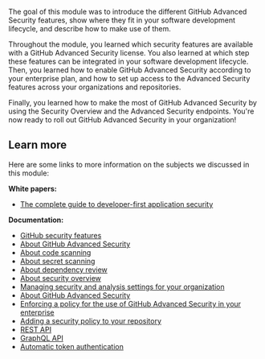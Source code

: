 The goal of this module was to introduce the different GitHub Advanced Security features, show where they fit in your software development lifecycle, and describe how to make use of them.

Throughout the module, you learned which security features are available with a GitHub Advanced Security license. You also learned at which step these features can be integrated in your software development lifecycle. Then, you learned how to enable GitHub Advanced Security according to your enterprise plan, and how to set up access to the Advanced Security features across your organizations and repositories.

Finally, you learned how to make the most of GitHub Advanced Security by using the Security Overview and the Advanced Security endpoints. You're now ready to roll out GitHub Advanced Security in your organization!

## Learn more

Here are some links to more information on the subjects we discussed in this module:

**White papers:**

- [The complete guide to developer-first application security](https://assets.ctfassets.net/wfutmusr1t3h/397ElOPOMY8H6wSwfFvf4z/06ed44457b6fb3a9bd77134c098749ea/GitHubAdvanced_SecurityEbook.pdf)

**Documentation:**

- [GitHub security features](https://docs.github.com/code-security/getting-started/github-security-features)
- [About GitHub Advanced Security](https://docs.github.com/get-started/learning-about-github/about-github-advanced-security)
- [About code scanning](https://docs.github.com/code-security/code-scanning/introduction-to-code-scanning/about-code-scanning)
- [About secret scanning](https://docs.github.com/code-security/secret-scanning/introduction/about-secret-scanning)
- [About dependency review](https://docs.github.com/code-security/supply-chain-security/understanding-your-software-supply-chain/about-dependency-review)
- [About security overview](https://docs.github.com/code-security/security-overview/about-security-overview)
- [Managing security and analysis settings for your organization](https://docs.github.com/organizations/keeping-your-organization-secure/managing-security-settings-for-your-organization/managing-security-and-analysis-settings-for-your-organization)
- [About GitHub Advanced Security](https://docs.github.com/get-started/learning-about-github/about-github-advanced-security)
- [Enforcing a policy for the use of GitHub Advanced Security in your enterprise](https://docs.github.com/enterprise-cloud@latest/admin/enforcing-policies/enforcing-policies-for-your-enterprise/enforcing-policies-for-code-security-and-analysis-for-your-enterprise)
- [Adding a security policy to your repository](https://docs.github.com/code-security/getting-started/adding-a-security-policy-to-your-repository)
- [REST API](https://docs.github.com/rest)
- [GraphQL API](https://docs.github.com/graphql)
- [Automatic token authentication](https://docs.github.com/actions/security-for-github-actions/security-guides/automatic-token-authentication)